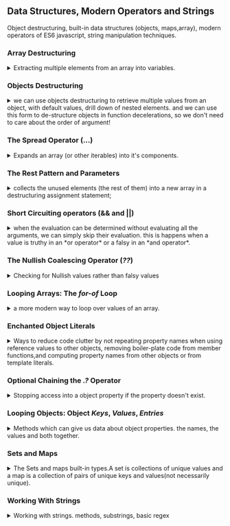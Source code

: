 ## Data Structures, Modern Operators and Strings

<summary>
</summary>
Object destructuring, built-in data structures (objects, maps,array), modern operators of ES6 javascript, string manipulation techniques.

### Array Destructuring

<details>
<summary>
Extracting multiple elements from an array into variables.
</summary>
the focus of this part of the course will be on a restaurant-like app, this will be done without a visual user interface.

Destructuring is a way to retrieve elements from an objects. in classic javascript we must get each element by itself, but now we can use a special syntax to decompose/de-structure the array into it's parts.

```js
const arr = [1, 2, 3];
//old style
const a = arr[0];
const b = arr[1];
const c = arr[2];
//new style
const [d, e, f] = arr;
```

we can the limit to starting elements by **ONLY** providing names for the elements we care about, or skip elements by leaving the position empty.

```js
const [first, second] = [1, 2, 3, 4, 5]; // take the first two
const [, p, , p1] = [1, 2, 3, 4, 5]; //skip elements by position
```

we can use array destructuring to swap the contents of variables by reordering them inside the array destructuring.

```js
const arr = [1, 2, 3];
let [a1, a2, a3] = arr;
[a2, a3, a1] = [a1, a2, a3];
console.log(a1, a2, a3);
```

this also allows us to return multiple values from a function (an array), and immediately turn them into separate variables.

```js
function power123(n) {
  return n, n ** 2, n ** 3;
}
const [num, squared, cubed] = power123(2);
const arr = [1, 2, 3, 4];
const [f1, f2] = arr.order(2, 0);
```

this can also work for nested arrays destructuring. we simply wrap the positions in square brackets.

```js
const nested = [[2], 3, 4, [5, 6, 10]]; //nested array
const [[n1], n2, , [n3, , n4]] = nested;
console.log(n1, n2, n3, n4); // 2,3,5,10
```

we can also have default values for destructuring, if we accidentals tried to take elements from index that don't exists. this ensures a value (rather than having it be _'undefined'_)

```js
const [x1, x2, x3] = [8, 9];
console.log(x1, x2, x3); //8,9,undefined
const [x4 = 1, x5 = 1, x6 = 1] = [8, 9];
console.log(x4, x5, x6); //8,9,1
```

</details>

### Objects Destructuring

<details>
<summary>
we can use objects destructuring to retrieve multiple values from an object, with default values, drill down of nested elements. and we can use this form to de-structure objects in function decelerations, so we don't need to care about the order of argument!
</summary>
we can also de-structure objects,this time with the *curly braces*. this time we specify the name of the members, and the order doesn't matter, and there's no reason to skip positions. this is really useful for api calls!

```js
const o = { a: 1, b: 2, c: "12312", d: [10, 11, 12] };
const { d, a } = o;
console.log(a, d);
```

we can use **different names** for the variables,

```js
const o = { a: 1, b: 2, c: "12312", d: [10, 11, 12] };
const { d: d1, a: a1 } = o;
console.log(a1, d1);
```

and like with array destructuring, we can drill down to get **nested elements** with the braces.

```js
const o = { a: 1, b: 2, c: [10, 11, 12], d: { fName: "jon" }, e: { ll: 11 } };
const {
  a: a11,
  c: [c1, c2], // destructuring nested array
  d: { fName: firstName }, // destructuring nested object, and taking an element from it,
  e: { ll },
} = o;
console.log(a11, firstName, c1, c2, ll);
```

and we can of course have **default values**

```js
const person = {
  firstName: "john",
  lastName: "smith",
};
const { firstName, middleName = "no middle name", lastName, age } = person;
console.log(firstName, middleName, lastName, age); //middleName gets value, age is undefined
```

**mutating variables while destructuring**. if the variables were already declared.
we can't drop the let/const completely, because js thinks lines that start with curly braces are declaring a code block. so instead, we we wrap the line in _normal parentheses_

```js
let num1 = 11;
let num2 = 999;
//tons of code...
const obj1 = { num1: 23, num2: 55, num3: 999 };
({ num1, num2 } = obj1);
console.log(num1, num2);
```

this destructing trick is useful for passing multiple values into a function, without caring about the positions. we can do the destructing inside the function parameter definitions! this means we can take any object with those members. and if the object doesn't have the members, we can give default values!

```js
function power2(obj) {
  const { base, exp } = obj; //normal destructing
  return base ** exp;
}

function power3({ base, exp }) {
  //destructing inside the function definitions!
  return base ** exp;
}

function power4({ base, exp = 2 }) {
  //destructing inside the function definitions with default values
  return base ** exp;
}

const p1 = { base: 2, exp: 9, otherName: "jogs", a: [1, 2, 3] };
console.log(p1, power2(p1), power3(p1));
const p2 = {
  a: "my name is!",
  d: ["some", "different", "structure"],
  base: 3,
  exp: 5,
};
console.log(p2, power2(p2), power3(p2));
let base = 4;
let exp = 2;

const pack = { base: 9 };
console.log(power3({ base, exp })); //packing into object for later
console.log(power4(pack)); //default exponents of 2
```

</details>

### The Spread Operator (...)

<details>
<summary>
Expands an array (or other iterables) into it's components.
</summary>
The spread operator allows us to take all elements from an array.
we can use to take all elements from an array, like when creating a new array from an old array, or if we want pass multiple elements from the array separately to a function, rather than an array.

```js
const arr1 = [1, 2, 3];
const arr2 = [arr1[0], arr1[1], arr1[2], 4, 5]; //old way
const arr3 = [...arr1, 4, 5]; //spread operator
console.log(arr3); //pass as an array
console.log(...arr3); //pass as elements
```

it doesn't create new variables (unlike array destructuring), we can only use it in cases where we would write **elements separated with commas**.
two important uses is to create shallow copies of arrays and to join two arrays (or more) together.

```js
const arr4 = [[1, 2, 3]];
const shallowCopyArr4 = [...arr4];
console.log(arr4, shallowCopyArr4);
arr4[0].unshift(5);
console.log(arr4, shallowCopyArr4);
```

to add of them together.

```js
const menu = [...restaurant.mainMenu, ...restaurant.starterMenu];
console.log(menu);
```

actually, the spread operator works on any iterable object, such as

- arrays
- strings
- maps
- sets

but **objects are not iterables**

```js
const str = "hello";
console.log(...str); //each character
const str2 = [...str, "a", "b"]; //build new array
```

a function that takes multiple arguments, and we pass them with the spread operator.

```js
const orderPasta = function (ing1, ing2, ing3) {
  console.log(`you ordered a pasta from ${ing1},${ing2},${ing3}`);
};
orderPasta("a", "b", "c");
let ingredients = ["one", "two", "three"];
orderPasta(...ingredients);
```

**in ES18 (2018 version), the spread even works on objects!**
since es18, we can use the spread operator on objects as well, this allows us easier object 'copy' than Object.assign();

```js
const oldNwRestaurant = Object.assign(restaurant, { founder: "joe" });
const newRestaurant = { ...restaurant, founder: "joe" };
newRestaurant.name = "Roma";
console.log(restaurant, oldNwRestaurant, newRestaurant);
```

</details>

### The Rest Pattern and Parameters

<details>
<summary>
collects the unused elements (the rest of them) into a new array in a destructuring assignment statement;
</summary>
The rest pattern looks like the spread operator, but does the opposite. rather than expand an array, the rest operator packs elements into an array. spread goes on the right side of the expression, and rest syntax belongs to the left hand side, where it goes with the destructuring syntax.

```js
const arr7 = [1, 2, ...[3, 4]]; //spread.
const [a7, b7, ...others7] = [1, 2, 3, 4, 5]; //rest pattern
console.log(a7, b7, others7); // 1,2,[3,4,5]
```

we can use both of them together. we can skip elements before the rest operator, but **it must be the last operator**, so we can't skip afterwards, and there can only be one rest statement.

```js
const arr8 = [1, 2, 3];
const arr9 = ["a", "b", "c"];
const [a8, b8, , ...numbers8] = [...arr8, ...arr9];
console.log(a8, b8, numbers8);
```

we can do this with objects, and that means that unspecified parts of the object are collected into a new objects. we cannot skip elements here.

```js
const obj3 = { a: 1, b: 4, c: 5, d: 7 };
const { a: a9, ...obj4 } = obj3;
console.log(obj4);
```

the rest pattern is used in functions. this is called _rest parameters_. like variadic arguments, and now we can do folding and unfolding operations like cpp.

```js
const add2 = function (...numbers) {
  console.log("add2", numbers);
};
add2();
add2(1);
add2(2, 3);
add2(1, 3, 4, 6);
add2(...[1, 2, 3, 4]); //spread and rest
```

we can use the rest operator to have optional parameters of the same kind,or even do a recursion with rest and spread.

```js
const optionalParams = function (first, ...others) {
  console.log(`first is ${first}, others are ${others}`);
};
optionalParams(1, 2, 3);
const restAndSpread = function (f1, ...fs) {
  console.log(`first is ${f1}, with ${fs.Length} elements following`);
  if (fs.Length > 0) restAndSpread(...fs); //spreading the others
};
```

</details>

### Short Circuiting operators (&& and ||)

<details>
<summary>
when the evaluation can be determined without evaluating all the arguments, we can simply skip their evaluation. this is happens when a value is truthy in an *or operator* or a falsy in an *and operator*.
</summary>
logical operators can be used on any data type, can return any data type, and have something called **short circuiting**.

for the _or operator_, short circuiting means that if the a value is true or truthy, it returns that value without checking the other values. if we have only one element remaining, it's returned even if it's a falsy value. the first truthy value is returned, or the last value.
for the _and operator_, short circuiting means that if the a value is false or falsy, the rest of the operation won't be evaluated. the first falsy value is returned, or the last value if all are truths.

we need to be carful when using 0 as a falsy value, sometimes zero is the actual result, and not the same as undefined or null.

```js
console.log(3 || "jonas"); //3
console.log(0 || "jonas" || 4); //jonas
console.log(true || 0); //true
console.log(undefined || null); //null
console.log(1 && 2); //2
console.log(null && 2); //null
console.log(true && undefined && 2); //undefined
console.log(true && undefined && 2); //undefined
```

this behavior allows us to skip checking for existence

```js
const obj = { a: 1, foo: function () {}, bar: function () {} };
const obj2 = { a: 1, foo: function () {} };
if (ob2.bar) {
  obj2.bar(); //old style
}
obj2.bar && obj2.bar(); //short circuit style
```

</details>

### The Nullish Coalescing Operator (_??_)

<details>
<summary>
Checking for Nullish values rather than falsy values
</summary>
earlier, we had a problem of using zero as boolean value, if we wanted to check for an existence of something, the value zero was the same as it being undefined. the nullish coalescing operator from ES2020 fixes this issue. the *??* coalescing operator works with **nullish values**, not falsy values. so only null and undefined values are 'ignored' and cause short circuiting, while zero and empty strings are accepted as valid strings.

```js
const a = { vi: 4 };
const b = { v: 0 };
const c = { v: 5 };
let firstExisting = a.v || b.v || c.v; //5, but b.v is a real value!
console.log("firstExisting", firstExisting);
firstExisting = undefined ?? null ?? a.v ?? b.v ?? c.v; //0,
console.log("firstExisting", firstExisting);
```

#### Coding Challenge 1

<details>
<summary>
Get data from an object with destructuring, spread and rest operators, 
</summary>

> We're building a football betting app (soccer for my American friends)!
> suppose we get data from a web service about a certain game ('game' variable on next page). In this challenge we're gonna work with that data.
>
> Your tasks:
>
> 1. Create one player array for each team (variables 'players1' and 'players2')
> 2. The first player in any player array is the goalkeeper and the others are field players. For Bayern Munich (team 1) create one variable ('gk') with the
>    goalkeeper's name, and one array ('fieldPlayers') with all the remaining 10
>    field players
> 3. Create an array 'allPlayers' containing all players of both teams (22
>    players)
> 4. During the game, Bayern Munich (team 1) used 3 substitute players. So create a new array ('players1Final') containing all the original team1 players plus 'Thiago', 'Coutinho' and 'Perisic'.
> 5. Based on the game.odds object, create one variable for each odd (called
>    'team1', 'draw' and 'team2')
> 6. Write a function ('printGoals') that receives an arbitrary number of player
>    names (not an array) and prints each of them to the console, along with the
>    number of goals that were scored in total (number of player names passed in)
> 7. The team with the lower odd is more likely to win. Print to the console which team is more likely to win, without using an if/else statement or the ternary operator
>    test data:
>
> ```js
> const game = {
>   team1: "Bayern Munich",
>   team2: "Borrussia Dortmund",
>   players: [
>     [
>       "Neuer",
>       "Pavard",
>       "Martinez",
>       "Alaba",
>       "Davies",
>       "Kimmich",
>       "Goretzka",
>       "Coman",
>       "Muller",
>       "Gnarby",
>       "Lewandowski",
>     ],
>     [
>       "Burki",
>       "Schulz",
>       "Hummels",
>       "Akanji",
>       "Hakimi",
>       "Weigl",
>       "Witsel",
>       "Hazard",
>       "Brandt",
>       "Sancho",
>       "Gotze",
>     ],
>   ],
>   score: "4:0",
>   scored: ["Lewandowski", "Gnarby", "Lewandowski", "Hummels"],
>   date: "Nov 9th, 2037",
>   odds: {
>     team1: 1.33,
>     x: 3.25,
>     team2: 6.5,
>   },
> };
> ```

</details>
</details>

### Looping Arrays: The _for-of_ Loop

<details>
<summary>
a more modern way to loop over values of an array.
</summary>
instead of using a loop with a counter, we can use a different syntax to loop over elements in the array, without holding the counter.

```js
const arr = [1, 2, 3, 4];
for (let item of arr) {
  console.log(item);
}
```

if we still want the index we loop over the array.entries() property with array _destructuring_.

```js
const arr_e = [1, 2, 3];
for (let item of arr_e.entries()) {
  console.log(item[0], item[1]);
}
for (let [index, item] of arr_e.entries()) {
  console.log(index, item);
}
```

</details>

### Enchanted Object Literals

<details>
<summary>
Ways to reduce code clutter by not repeating property names when using reference values to other objects, removing boiler-plate code from member functions,and computing property names from other objects or from template literals.
</summary>
Another es6 features.

object literals are objects which we create by writing them to the code directly, not arrays, not prototypes.

if we want to have an objects as part of the object, and without repeating the name. we can simply write the outer object. instead of writing the function _name_,_double colons_ and then _function()_,we can remove some of the typing and write the name of the function, the parameters (or empty parentheses) and the body, without the double colons or the function keyword.

```js
const obj2 = { k: 2, v: 2 };
const obj3 = { zk: 2, zv: 2 };
const o = {
  a: 1,
  b: 3,
  obj2: obj2, //classic style, reference to obj2 stored in property obj2
  obj3, // enchanted object literal! no need to specify the name again!
  foo: function (n1, n2) {}, //classic style
  bar(n1, n2) {}, //enchanted object literal! declare immediately function bar,
};
```

a third enchantment for object literals is computing the property names. we can either use an existing variable value or use a template literal to generate it for us.

```js

const openingHours = {
  sun: {},
  mon: {},
  tue: {},
  wed: {},
  thr: {},
  fri: {},
  sat: {},
}; //old way, repeat each property name.

const weekdays = ["sun", "mon", "tue", "wed", "thu", "fri", "sat"];
const openingHoursBetter = {
  [weekdays[0]]: {},
  [weekdays[1]]: {},
  [weekdays[2]]: {},
  [weekdays[3]]: {},
  [weekdays[4]]: {},
  [weekdays[5]]: {},
  [weekdays[6]]: {},
}; // property names from an array
const openingHoursBetter = {
  [`${firstDayOftheWeek()}`: {}, //a function
  [`day-${2+4}`]: {}, // string literal
  [`day-${random()-${random()}}`]: {}, // adding string together!
}; // property names from computing!


const a = "firstDay";
const o = {
    [a]: "this is the first",

};
console.log(o.firstDay);
```

</details>

### Optional Chaining the _.?_ Operator

<details>
<summary>
Stopping access into a object property if the property doesn't exist.
</summary>
another modern feature of javascript. if we aren't sure the property exists, we can stop trying to get into it, and we'll return the nonexistent object (undefined, null) instead of an error.

```js
const o = { a: { b: { c: 5 } } };
console.log(o.a.b.c); // cool. this works
//console.log(o.a.bb.c); // error
console.log(o.a.bb?.c); // undefined, but not error, the optional chaining stops execution
console.log(o.a.bb?.c ?? "no such property"); // the optional chaining stops execution and the nullish coalescing operator tells us to use to use the other value
console.log(o.a.b?.c ?? "no such property"); // works find
```

this also works on methods. we can check an method exists before calling it.

```js
const a = {
  foo(n) {
    console.log(n);
  },
};
a.foo?.(1); // foo exits
a.bar?.(1); // bar doesn't exist
```

it works on arrays, we can use it to after accessing an element with the square brackets.

</details>

### Looping Objects: Object _Keys_, _Values_, _Entries_

<details>
<summary>
Methods which can give us data about object properties. the names, the values and both together.
</summary>

we can loop over objects, even if they aren't iterable, but we use something else. the function _Object.keys(o)_ is a function that returns the keys (the property names of the object). _Object.values(o)_ returns the values, and _Object.entries(o)_ returns an array containing arrays of the name and the value. which we can de-structure with the array destructuring syntax.

```js
const o = { a: 2, b: 3, c: [1, 2] };
for (const e of Object.keys(o)) {
  console.log(e, o[e]);
}

for (const v of Object.values(o)) {
  console.log(v);
}
for (const e of Object.entries(o)) {
  console.log(e[0], e[1]);
}
```

in arrays, we could call the method on the array itself, with object literal, we need to call the methods from the Object global object and pass the current object as as the argument.

#### Coding Challenge 2

<details>
<summary>
Using advanced loops, enchanted object literals, and checking if properties exists
</summary>

> Let's continue with our football betting app! Keep using the 'game' variable from before.
>
> Your tasks:
>
> 1. Loop over the game.scored array and print each player name to the console,
>    along with the goal number (Example: "Goal 1: Lewandowski").
> 2. Use a loop to calculate the average odd and log it to the console (We already studied how to calculate averages, you can go check if you don't remember)
> 3. Print the 3 odds to the console, but in a nice formatted way, exactly like this:
>
> Odd of victory Bayern Munich: 1.33
> Odd of draw: 3.25
> Odd of victory Borrussia Dortmund: 6.5
>
> Get the team names directly from the game object, don't hard code them
> (except for "draw"). Hint: Note how the odds and the game objects have the
> same property names
>
> Bonus:
> Create an object called 'scorers' which contains the names of the players who scored as properties, and the number of goals as the value. In this game, it will look like this:
>
> ```js
> const scorers = {
>   Gnarby: 1,
>   Hummels: 1,
>   Lewandowski: 2,
> };
> ```
>
> GOOD LUCK

</details>

</details>

### Sets and Maps

<details>
<summary>
The Sets and maps built-in types.A set is collections of unique values and a map is a collection of pairs of unique keys and values(not necessarily unique).
</summary>
in the past there were only primitives, objects and arrays, not other data structures. but ES6 introduce sets and maps as built-in types.

#### Sets

<details>
<summary>
Collection of unique values.
</summary>

A [Set](https://developer.mozilla.org/en-US/docs/Web/JavaScript/Reference/Global_Objects/Set) is a collection of unique values, which cannot contain duplicate values.

to create a set, we pass the constructor an iterable (usually an array). the elements of the created set are unique, and **the order doesn't matter**. a string is also an iterable, so we can pass a string into a set to get the unique characters.

```js
const ordersSet = new Set([
  "pasta",
  "pizza",
  "risotto",
  "pasta",
  "pizza",
  "pasta",
]);
console.log(ordersSet, ordersSet.size);
console.log(new Set("hello world!"));
```

set operations

- _.size_ - the number of elements (like array.Length)
- _has()_ - checks if the element exists in the set (like .includes)
- _add()_ - add element to set
- _delete()_ - remove element from set
- _clear()_ - delete all elements from set.

a set doesn't support index operations(the square brackets). there is no need to get values out of the set,we either check the existence or iterate over the entire set. because the set is an _iterable_, we can use the _for of loop_ to go over it.

```js
for (const order of ordersSet) {
  console.log(order);
}
```

one way to use sets is as a way to remove duplicate values from an array (if we really don't care about the order.)

```js
const staff = ["Waiter", "Chef", "Waiter", "Manager", "Chef", "Waiter"];
const uniqueStaffSet = new Set(staff);
const uniqueArray = [...uniqueStaffSet]; //spread operator
```

arrays are more versatile than sets. but sets have their uses.

</details>

#### Maps

<details>
<summary>
Collection of key-value pair, where the key must be unique, but can be of any type.
</summary>

[Maps](https://developer.mozilla.org/en-US/docs/Web/JavaScript/Reference/Global_Objects/map) are more useful than sets,a data structures of key-value pairs, unlike objects, whose key-value pairs must have string keys, maps can have any type of keys, strings, numbers, objects or any other type.
the map is created with _new Map()_ constructor. then we use _
set()_ to insert key value pairs, which returns the map, allowing for fluent operations. we retrieve values by calling _.get()_ with the key value.

```js
const rest = new Map();
rest.set("keyName", "value");
rest.set(1, [1, 2, 3]); //key is number, value is array
rest
  .set(2, 44)
  .set(3, { a: "bb" }) // fluent operation
  .set({ a: "s" },new Set([1, 2, 3, 2, 3]) // legal code, but practically useless,because the key object is unique and we can't reference it again.
  .set(true, "we are open!")
  .set(false, "we are closed!")
  .set("open", 11)
  .set("close", 23);

console.log(rest.get(true));
console.log(rest.get(2));
const time = 21;
console.log(rest.get(rest.get('open') >time && rest.get('close')>time));
```

map operations

- _.size_ - number of elements in map
- _.set(key,value)_ - add key-value pair, fluent interface.
- _.get(key)_ - retrieve value associated with key
- _.has(key)_ - check if key exists
- _.delete(key)_ - remove key-value pair
- _.clear()_ - remove all elements from map.

a note for using objects and arrays as keys. it's not enough for them to have the same values, they must be the same in memory (hold the same reference).

```js
const m = new Map();
m.set([1, 2], "hello");
console.log(m.has([1, 2])); // false
const arr = [1, 2, 3];
m.set(arr, "world");
console.log(m.has(arr), m.get(arr)); // exits
```

we can use the map to store elements from the DOM.

##### Maps Iteration

there is another way of populating a map. we pass an array of arrays, each with two elements, representing the key value pair.

```js
const question = new Map([
  ["question", "what is best?"],
  [1, "brown bear"],
  [2, "black bear"],
  [3, "bug bear"],
  ["answer", 3],
  [true, "you're right!"],
  [false, "sorry,mistake!"],
]);
console.log(map.get("question"));
```

this structure of array containing arrays of key-value pair is what we get from calling _Object.entries(obj)_, so we can get a map from an object entries, with the properties names as keys.

```js
const obj = { a: 1, b: 3, c: "ss" };
const objectProperties = new Map(Object.entries(obj));
console.log(objectProperties.has("a"));
```

because maps are also iterables, we can use the _for of loop_

```js
const question = new Map([
  ["question", "what is best?"],
  [1, "brown bear"],
  [2, "black bear"],
  [3, "bug bear"],
  ["answer", 3],
  [true, "you're right!"],
  [false, "sorry,mistake!"],
]);
for (const [key, value] of question) {
  if (typeof key === "number") {
    //strict equality
    console.log(`key is ${key}, value is ${value}`);
  }
}
const ans = number(prompt("your answer?"));
console.log(m.get(ans === m.get("answer"))); //equality evaluates to true or false.
```

to convert a map into an array we can use the spread operator.

```js
const arr = [...m];
```

we can call _.entries()_, _.values()_, _.keys()_ on maps, like with arrays, but we get a map iterator object.

</details>

#### Which Data Structure to use?

<details>
<summary>
Pros and Cons of each data structure: Array, Objects, Sets, Maps.
</summary>

> sources of data
>
> - **From the program itself:** data written directly in the source code(e.g. status messages)
> - **From the UI:** data input from the user or data written in DOM (e.g. task in todo app)
> - **From external sources:** data fetched, like web API (e.g. recipe objects)

data from web api usually comes as a json format. We store the data somewhere

> **TODO: plant uml flow chart**
> data? -> collection of data -> data structure
>
> - Simple List
>   - arrays or sets
> - Key-Value pairs
>   - objects or maps

besides maps and sets, there also exist **WeakMap** and **WeakSet** as built-in data structures. and others that are used, but not built-in.

Arrays are preferred to sets when

- order matters.
- we want to manipulate data.
- duplicates are ok.

Sets are preferred to arrays when

- we need unique values only, without duplications.
- we want high performance.
- we want to remove duplicates from arrays.

Objects over maps

- the "traditional" key-value data structure
- easier to access with the _[]_ and _._ notations.
- when you need to include functions (methods), has the _this_ keyword.
- when working with json (can later convert to map).

Maps over objects

- better performance.
- keys can have any data type.
- easy to iterate.
- easy to compute size.
- when all we want is storage.

</details>

#### Coding Challenge 3

<details>
<summary>
Using maps and sets.
</summary>

> Let's continue with our football betting app! This time, we have a map called
> 'gameEvents' (see below) with a log of the events that happened during the
> game. The values are the events themselves, and the keys are the minutes in which each event happened (a football game has 90 minutes plus some extra time).
> Your tasks:
>
> 1. Create an array 'events' of the different game events that happened (no
>    duplicates)
> 2. After the game has finished, is was found that the yellow card from minute 64 was unfair. So remove this event from the game events log.
> 3. Compute and log the following string to the console: "An event happened, on average, every 9 minutes" (keep in mind that a game has 90 minutes)
> 4. Loop over 'gameEvents' and log each element to the console, marking
>    whether it's in the first half or second half (after 45 min) of the game, like this:
>    [FIRST HALF] 17: ⚽ GOAL
>    GOOD LUCK

</details>
</details>

### Working With Strings

<details>
<summary>
Working with strings. methods, substrings, basic regex
</summary>

the [string](https://developer.mozilla.org/en-US/docs/Web/JavaScript/Reference/Global_Objects/String) object represents textual values.

```js
const airline = "TAP Air Portugal";
const plane = "A320";
console.log(plane[0]); //indexing- 'A'
console.log(Number(plant[1])); // 3
console.log("one two three!".length); // length of string literal
```

string operations and method - incomplete list

- _.length_ - number of characters
- _[index]_ - character at index
- _.indexOf(string)_ - index of first appearance of character/string in string, -1 if not existing
- _.lastIndexOf(string)_ - index of last appearance of character/string in string, -1 if not existing
- _.slice(start_index,last_index)_ - get substring, use start_index and optional last_index (exclusive). the length is end minus start index. we can use negative values to start from the ending
- _.toLowerCase()_ - return a string with all letters as lower case
- _.toUpperCase()_ - return a string with all letters as upper case
- _.trim()_ - remove leading white space, trailing white space, and any consecutive white space characters
- _.trimStart()_ - ES19 - only remove leading white spaces
- _.trimEnd()_ - ES19 - only remove trailing white spaces
- _.replace(what, with)_ - replace first appearance of a character/word with the other one.
- _.includes(substring)_ - does the string include the substring
- _.startsWith(substring)_ - does the string start with the substring
- _.endsWith(substring)_ - does the string end with the substring
- _.split(delimiter)_ - split string into array based on the delimiter substring
- _.join(delimiter)_ - join an array into one string, with the delimiter between each element
- _.padStart(final_length, fillCharacter)_ - adds the fillCharacter from to the start of the string until is the required length
- _.padEnd(final_length, fillCharacter)_ - adds the fillCharacter from to the end of the string until is the required length
- _.repeat(times)_ - create a string that is same string repeated

don't forget the +1 when slicing from matched space in _.indexOf(' ')_.

even though a string is a primitive, javascript does automatic **boxing** into a **String Object**, which has methods. all string object method return string objects.

we can change the case of a string with _.toLowerCase()_ and _.toUpperCase()_, and remove white space characters with _.trim()_.we can replace both single charmers and complete words with _.replace()_

```js
const priceGB = "288,97 €"; //hold alt + 0128
const priceUs = priceGB.replace("€", "$").replace(",", ".");
```

we can also use regular expressions to replace all, in this case, we drop the quotes from door, and add the /g global flag

```js
const announcement =
  "all passengers come to boarding door 23, boarding door 23!";
console.log(announcement.replace("door", "gate")); // only the first is replaced
console.log(announcement.replace(/door/g, "gate")); // using regular expression.
```

in most string operations, we first use the _.toLower()_ method to convert all letters to lower case and then we can safely compare them.
we can use destructuring together with splitting.

```js
const [firstName, lastName] = "john smith".split(" ");
const fullName = ["Mr,", firstName, lastName.toUpperCase()].join(" ");
```

padding adds characters until the string is some length long. we can pad from the start or the end. we can repeat the same function again and again

#### Coding Challenge 4

<details>
<summary>
converting snake_cast to camelCase,getting a data from document, splitting and joining with different delimiters, padding all of them to some length
</summary>

> Write a program that receives a list of variable names written in underscore_case and convert them to camelCase.
> The input will come from a textarea inserted into the DOM (see code below to
> insert the elements), and conversion will happen when the button is pressed.
> Test data (pasted to textarea, including spaces):
>
> - underscore_case
> - first_name
> - Some_Variable
> - calculate_AGE
> - delayed_departure
>
> Should produce this output (5 separate console.log outputs):
>
> - underscoreCase ✅
> - firstName ✅✅
> - someVariable ✅✅✅
> - calculateAge ✅✅✅✅
> - delayedDeparture ✅✅✅✅✅
>
> Hints:
>
> - Remember which character defines a new line in the textarea
> - The solution only needs to work for a variable made out of 2 words, like a_b
> - Start without worrying about the ✅. Tackle that only after you have the variable name conversion working,
>
> This challenge is difficult on purpose, so start watching the solution in case you're stuck. Then pause and continue!
>
> Afterwards, test with your own test data!
>
> GOOD LUCK
>
> ```js
> document.body.append(document.createElement("textarea"));
> document.body.append(document.createElement("button"));
> ```

</details>

#### String Practice

<details>
<summary>
Another practice for string manipulations. Splitting, joining, checking manipulating case,replacing, etc..
we can also use destructuring.
</summary>

> transform the big string into something readable
>
> ```js
> const flights =
>   "_Delayed_Departure;fao93766109;txl2133758440;11:25+_Arrival;bru0943384722;fao93766109;11:45+_Delayed_Arrival;hel7439299980;fao93766109;12:05+_Departure;fao93766109;lis2323639855;12:30";
> ```

</details>

</details>
